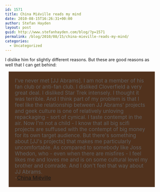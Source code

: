 ```yaml
---
id: 1571
title: China Miéville reads my mind
date: 2010-08-15T16:26:31+00:00
author: Stefan Hayden
layout: post
guid: http://www.stefanhayden.com/blog/?p=1571
permalink: /blog/2010/08/15/china-mieville-reads-my-mind/
categories:
  - Uncategorized
---
```

I dislike him for slightly different reasons. But these are good reasons as well that I can get behind:

<blockquote style="font-size:17px; background:#51321D; padding:20px; margin:0px 10px 10px 10px;">I've never met [JJ Abrams]. I am not a member of his fan club or anti-fan club. I disliked Cloverfield a very great deal. I disliked Star Trek intensely. I thought it was terrible. And I think part of my problem is that I feel like the relationship between JJ Abrams' projects and geek culture is one of relatively unloving repackaging - sort of cynical. I taste contempt in the air. Now I'm not a child - I know that all big scifi projects are suffused with the contempt of big money for its own target audience. But there's something about [JJ's projects] that makes me particularly uncomfortable. As compared to somebody like Joss Whedon, who - even when there are misfires - I feel likes me and loves me and is on some cultural level my brother and comrade. And I don't feel that way about JJ Abrams. <br />-<a href="http://io9.com/5605836/china-mieville-explains-theology-magic-and-why-jj-abrams-hates-you">China Miéville</a></blockquote>


